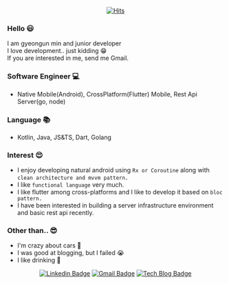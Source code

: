 <div align=center>

[![Hits](https://hits.seeyoufarm.com/api/count/incr/badge.svg?url=https%3A%2F%2Fgithub.com%2Fmkw8263)](https://hits.seeyoufarm.com)
</div>

### Hello :smiley:
I am gyeongun min and junior developer <br>
I love development.. just kidding :grin: <br>
If you are interested in me, send me Gmail.

### Software Engineer :computer:
- Native Mobile(Android), CrossPlatform(Flutter) Mobile, Rest Api Server(go, node)

### Language :books:
- Kotlin, Java, JS&TS, Dart, Golang

### Interest :heart_eyes:
- I enjoy developing natural android using `Rx or Coroutine` along with `clean architecture and mvvm pattern.`
- I like `functional language` very much.
- I like flutter among cross-platforms and I like to develop it based on `bloc pattern.`
- I have been interested in building a server infrastructure environment and basic rest api recently.

### Other than.. :sunglasses:
- I'm crazy about cars :red_car:
- I was good at blogging, but I failed :sob:
- I like drinking :beers:
<div align=center>
  
[![Linkedin Badge](https://img.shields.io/badge/-LinkedIn-blue?style=flat-square&logo=Linkedin&logoColor=white&link=https://www.linkedin.com/in/mindev/)](https://www.linkedin.com/in/mindev/)
[![Gmail Badge](https://img.shields.io/badge/Gmail-d14836?style=flat-square&logo=Gmail&logoColor=white&link=mailto:ruddns8213@gmail.com)](mailto:ruddns8213@gmail.com)
[![Tech Blog Badge](http://img.shields.io/badge/-Tech%20blog-lightgrey?style=flat-square&logo=medium&link=https://medium.com/@ruddns8213/)](https://medium.com/@ruddns8213/)
</div>

